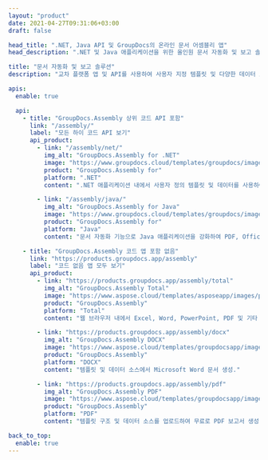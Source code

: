 ```yaml
---
layout: "product"
date: 2021-04-27T09:31:06+03:00
draft: false

head_title: ".NET, Java API 및 GroupDocs의 온라인 문서 어셈블리 앱"
head_description: ".NET 및 Java 애플리케이션을 위한 올인원 문서 자동화 및 보고 솔루션을 얻으십시오. 사용자 정의 템플릿 및 데이터에서 모든 공통 문서 생성."

title: "문서 자동화 및 보고 솔루션"
description: "교차 플랫폼 앱 및 API를 사용하여 사용자 지정 템플릿 및 다양한 데이터 소스에서 다양한 형식의 보고서 자동 생성."

apis:
  enable: true

  api:
    - title: "GroupDocs.Assembly 상위 코드 API 포함"
      link: "/assembly/"
      label: "모든 하이 코드 API 보기"
      api_product:
        - link: "/assembly/net/"
          img_alt: "GroupDocs.Assembly for .NET"
          image: "https://www.groupdocs.cloud/templates/groupdocs/images/product-logos/groupdocs-assembly-net.png"
          product: "GroupDocs.Assembly for"
          platform: ".NET"
          content: ".NET 애플리케이션 내에서 사용자 정의 템플릿 및 데이터를 사용하여 널리 사용되는 문서 형식을 자동화하고 고품질 보고서를 생성하는 기본 .NET API."

        - link: "/assembly/java/"
          img_alt: "GroupDocs.Assembly for Java"
          image: "https://www.groupdocs.cloud/templates/groupdocs/images/product-logos/groupdocs-assembly-java.png"
          product: "GroupDocs.Assembly for"
          platform: "Java"
          content: "문서 자동화 기능으로 Java 애플리케이션을 강화하여 PDF, Office, HTML 등의 사용자 정의 보고서를 빠르게 생성."

    - title: "GroupDocs.Assembly 코드 앱 포함 없음"
      link: "https://products.groupdocs.app/assembly"
      label: "코드 없음 앱 모두 보기"
      api_product:
        - link: "https://products.groupdocs.app/assembly/total"
          img_alt: "GroupDocs.Assembly Total"
          image: "https://www.aspose.cloud/templates/asposeapp/images/products/logo/aspose_assembly-app.png"
          product: "GroupDocs.Assembly"
          platform: "Total"
          content: "웹 브라우저 내에서 Excel, Word, PowerPoint, PDF 및 기타 여러 파일 형식으로 보고서 생성."

        - link: "https://products.groupdocs.app/assembly/docx"
          img_alt: "GroupDocs.Assembly DOCX"
          image: "https://www.aspose.cloud/templates/groupdocsapp/images/products/logo/groupdocs_words-app.png"
          product: "GroupDocs.Assembly"
          platform: "DOCX"
          content: "템플릿 및 데이터 소스에서 Microsoft Word 문서 생성."

        - link: "https://products.groupdocs.app/assembly/pdf"
          img_alt: "GroupDocs.Assembly PDF"
          image: "https://www.aspose.cloud/templates/groupdocsapp/images/products/logo/groupdocs_pdf-app.png"
          product: "GroupDocs.Assembly"
          platform: "PDF"
          content: "템플릿 구조 및 데이터 소스를 업로드하여 무료로 PDF 보고서 생성."

back_to_top:
  enable: true
---
```

